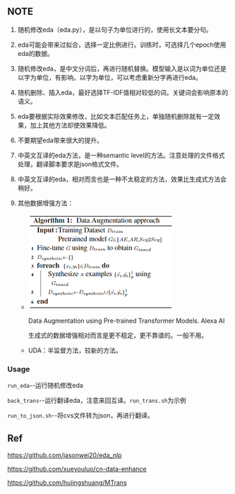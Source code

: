 ## NOTE

1. 随机修改eda（eda.py），是以句子为单位进行的，使用长文本要分句。

2. eda可能会带来过拟合，选择一定比例进行。训练时，可选择几个epoch使用eda的数据。

3. 随机修改eda，是中文分词后，再进行随机替换。模型输入是以词为单位还是以字为单位，有影响。以字为单位，可以考虑重新分字再进行eda。

4. 随机删除、插入eda，最好选择TF-IDF值相对较低的词。关键词会影响原本的语义。

5. eda要根据实际效果修改，比如文本匹配任务上，单独随机删除就有一定效果，加上其他方法却使效果降低。

6. 不要期望eda带来很大的提升。

7. 中英文互译的eda方法，是一种semantic level的方法。注意处理的文件格式处理，翻译脚本要求是json格式文件。

8. 中英文互译的eda，相对而言也是一种不太稳定的方法，效果比生成式方法会稍好。

9. 其他数据增强方法：

   - ![image-20200521141010168](README.assets/image-20200521141010168.png)

     Data Augmentation using Pre-trained Transformer Models.   Alexa AI
     
     生成式的数据增强相对而言是更不稳定，更不靠谱的。一般不用。
     
   - UDA：半监督方法，较新的方法。

### Usage

`run_eda`--运行随机修改eda

`back_trans`--运行翻译eda，注意来回互译。`run_trans.sh`为示例

`run_to_json.sh`--将cvs文件转为json，再进行翻译。



## Ref

https://github.com/jasonwei20/eda_nlp

https://github.com/xueyouluo/cn-data-enhance

https://github.com/hujingshuang/MTrans